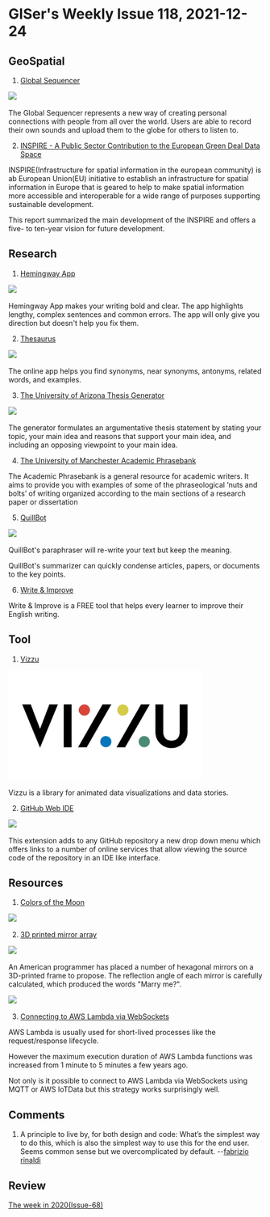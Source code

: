 # GISer's Weekly Issue 118, 2021-12-24

## GeoSpatial

1. [Global Sequencer](https://globalsequencer.com/)

![](https://cdn.beekka.com/blogimg/asset/202112/bg2021120805.webp)

The Global Sequencer represents a new way of creating personal connections with people from all over the world. Users are able to record their own sounds and upload them to the globe for others to listen to.

2. [INSPIRE - A Public Sector Contribution to the European Green Deal Data Space](https://www.researchgate.net/publication/355481941_INSPIRE_-_A_Public_Sector_Contribution_to_the_European_Green_Deal_Data_Space)

INSPIRE(Infrastructure for spatial information in the european community) is ab European Union(EU) initiative to establish an infrastructure for spatial information in Europe that is geared to help to make spatial information more accessible and interoperable for a wide range of purposes supporting sustainable development.

This report summarized the main development of the INSPIRE and offers a five- to ten-year vision for future development.

## Research

1. [Hemingway App](https://hemingwayapp.com/)

![](https://pic1.zhimg.com/80/v2-c4bea25dd0f1de51c8f4c697f2c7b2af_720w.jpg?source=1940ef5c)

Hemingway App makes your writing bold and clear. The app highlights lengthy, complex sentences and common errors. The app will only give you direction but doesn't help you fix them.

2. [Thesaurus](https://www.thesaurus.com/)

![](https://pica.zhimg.com/80/v2-6d30c7c8c98582eb5f245d7466c9e4f4_720w.jpg?source=1940ef5c)

The online app helps you find synonyms, near synonyms, antonyms, related words, and examples.

3. [The University of Arizona Thesis Generator](https://writingcenter.uagc.edu/thesis-generator)

![](https://pic2.zhimg.com/80/v2-a3210aaa1bf0be3e39bc65d25849c4c0_720w.jpg?source=1940ef5c)

The generator formulates an argumentative thesis statement by stating your topic, your main idea and reasons that support your main idea, and including an opposing viewpoint to your main idea.

4. [The University of Manchester Academic Phrasebank](https://www.phrasebank.manchester.ac.uk/)

The Academic Phrasebank is a general resource for academic writers. It aims to provide you with examples of some of the phraseological ‘nuts and bolts’ of writing organized according to the main sections of a research paper or dissertation

5. [QuillBot](https://quillbot.com/)

![](https://quillbot.com/help/article_attachments/360100297794/mceclip1.png)

QuillBot's paraphraser will re-write your text but keep the meaning.

QuillBot's summarizer can quickly condense articles, papers, or documents to the key points.

6. [Write & Improve](https://writeandimprove.com/)

Write & Improve is a FREE tool that helps every learner to improve their English writing.

## Tool

1. [Vizzu](https://github.com/vizzuhq/vizzu-lib)

![](https://github.com/vizzuhq/vizzu-lib-doc/raw/main/docs/readme/infinite-60.gif)

Vizzu is a library for animated data visualizations and data stories.

2. [GitHub Web IDE](https://github.com/zvizvi/GitHub-Web-IDE)

![](https://cdn.beekka.com/blogimg/asset/202111/bg2021111504.jpg)

This extension adds to any GitHub repository a new drop down menu which offers links to a number of online services that allow viewing the source code of the repository in an IDE like interface.

## Resources

1. [Colors of the Moon](https://greenflash.photo/greenflash-gallery/greenflash-gallery/portfolio/colors-of-the-moon/)

![](https://greenflash.photo/wp-content/uploads/2020/11/Colors-of-the-Moon-619x639.jpeg)

2. [3D printed mirror array](https://github.com/bencbartlett/3D-printed-mirror-array)

![](https://github.com/bencbartlett/3D-printed-mirror-array/raw/main/img/IMG_3009.jpeg)

An American programmer has placed a number of hexagonal mirrors on a 3D-printed frame to propose. The reflection angle of each mirror is carefully calculated, which produced the words "Marry me?".

![](https://cdn.beekka.com/blogimg/asset/202111/bg2021111208.jpg)

3. [Connecting to AWS Lambda via WebSockets](https://menubar.io/connecting-to-aws-lambda-via-websockets)

AWS Lambda is usually used for short-lived processes like the request/response lifecycle.

However the maximum execution duration of AWS Lambda functions was increased from 1 minute to 5 minutes a few years ago.

Not only is it possible to connect to AWS Lambda via WebSockets using MQTT or AWS IoTData but this strategy works surprisingly well.

## Comments

1.  A principle to live by, for both design and code: What’s the simplest way to do this, which is also the simplest way to use this for the end user. Seems common sense but we overcomplicated by default.
    --[fabrizio rinaldi](https://twitter.com/linuz90/status/1473640958168293388)

## Review

[The week in 2020(Issue-68)](https://github.com/lkcozy/weekly/blob/master/docs/2020/issue-68.md)
